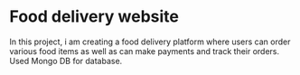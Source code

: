 # Food delivery website
In this project, i am creating a food delivery platform where users can order various food items as well as can make payments and track their orders.
Used Mongo DB for database.
